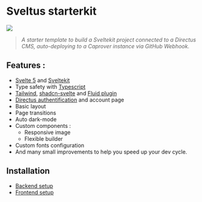 # Sveltus starterkit

![](https://i.imgur.com/6iLbGIO.png)

> _A starter template to build a Sveltekit project connected to a Directus CMS, auto-deploying to a Caprover instance via GitHub Webhook._

## Features :

- [Svelte 5](https://svelte.dev/) and [Sveltekit](https://kit.svelte.dev/)
- Type safety with [Typescript](https://www.typescriptlang.org/)
- [Tailwind](https://tailwindcss.com/), [shadcn-svelte](https://www.shadcn-svelte.com/docs) and [Fluid plugin](https://fluid.tw/)
- [Directus authentification](https://docs.directus.io/blog/directus-auth-sveltekit.html) and account page
- Basic layout
- Page transitions
- Auto dark-mode
- Custom components :
  - Responsive image
  - Flexible builder
- Custom fonts configuration
- And many small improvements to help you speed up your dev cycle.

## Installation

- [Backend setup](https://github.com/AristideBH/starter_caprover-sveltekit-directus/tree/main/backend)
- [Frontend setup](https://github.com/AristideBH/starter_caprover-sveltekit-directus/tree/main/frontend)
